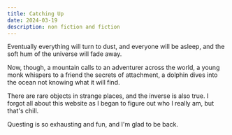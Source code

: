 ```yaml
---
title: Catching Up
date: 2024-03-19
description: non fiction and fiction
---
```

Eventually everything will turn to dust, and everyone will be asleep, and the soft hum of the universe will fade away.

Now, though, a mountain calls to an adventurer across the world, a young monk whispers to a friend the secrets of attachment, a dolphin dives into the ocean not knowing what it will find.

There are rare objects in strange places, and the inverse is also true. I forgot all about this website as I began to figure out who I really am, but that's chill.

Questing is so exhausting and fun, and I'm glad to be back.

